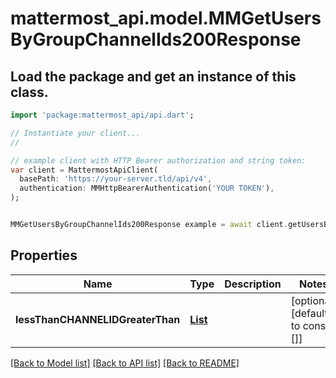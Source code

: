# mattermost_api.model.MMGetUsersByGroupChannelIds200Response

## Load the package and get an instance of this class.
```dart
import 'package:mattermost_api/api.dart';

// Instantiate your client...
//

// example client with HTTP Bearer authorization and string token:
var client = MattermostApiClient(
  basePath: 'https://your-server.tld/api/v4',
  authentication: MMHttpBearerAuthentication('YOUR TOKEN'),
);


MMGetUsersByGroupChannelIds200Response example = await client.getUsersByGroupChannelIds200Response.FUNCTION_THAT_RETURNS_THIS_CLASS();

```

## Properties
Name | Type | Description | Notes
------------ | ------------- | ------------- | -------------
**lessThanCHANNELIDGreaterThan** | [**List<MMUser>**](MMUser.md) |  | [optional] [default to const []]

[[Back to Model list]](../GENERATED_README.md#documentation-for-models) [[Back to API list]](../GENERATED_README.md#documentation-for-api-endpoints) [[Back to README]](../GENERATED_README.md)


